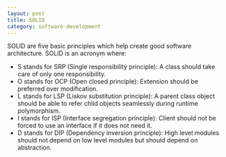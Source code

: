 ```yaml
---
layout: post
title: SOLID
category: software-development
---
```


SOLID are five basic principles which help create good software architecture. SOLID is an acronym where:

- S stands for SRP (Single responsibility principle): A class should take care of only one responsibility.
- O stands for OCP (Open closed principle): Extension should be preferred over modification.
- L stands for LSP (Liskov substitution principle): A parent class object should be able to refer child objects seamlessly during runtime polymorphism.
- I stands for ISP (Interface segregation principle): Client should not be forced to use an interface if it does not need it.
- D stands for DIP (Dependency inversion principle): High level modules should not depend on low level modules but should depend on abstraction.
